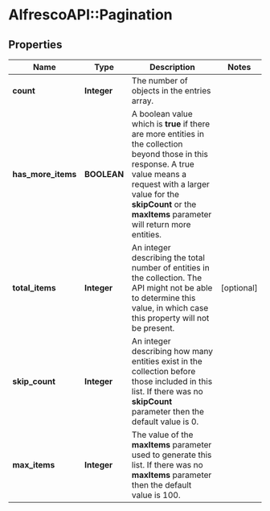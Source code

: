 # AlfrescoAPI::Pagination

## Properties
Name | Type | Description | Notes
------------ | ------------- | ------------- | -------------
**count** | **Integer** | The number of objects in the entries array.  | 
**has_more_items** | **BOOLEAN** | A boolean value which is **true** if there are more entities in the collection beyond those in this response. A true value means a request with a larger value for the **skipCount** or the **maxItems** parameter will return more entities.  | 
**total_items** | **Integer** | An integer describing the total number of entities in the collection. The API might not be able to determine this value, in which case this property will not be present.  | [optional] 
**skip_count** | **Integer** | An integer describing how many entities exist in the collection before those included in this list. If there was no **skipCount** parameter then the  default value is 0.  | 
**max_items** | **Integer** | The value of the **maxItems** parameter used to generate this list. If there was no **maxItems** parameter then the default value is 100.  | 


